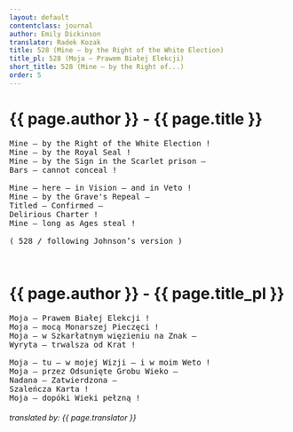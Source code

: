 ```yaml
---
layout: default
contentclass: journal
author: Emily Dickinson
translator: Radek Kozak
title: 528 (Mine — by the Right of the White Election)
title_pl: 528 (Moja — Prawem Białej Elekcji)
short_title: 528 (Mine — by the Right of...)
order: 5
---
```


<h1 class="poem-title">{{ page.author }} - {{ page.title }}</h1>

<pre class="poem">
Mine — by the Right of the White Election !
Mine — by the Royal Seal !
Mine — by the Sign in the Scarlet prison —
Bars — cannot conceal !

Mine — here — in Vision — and in Veto !
Mine — by the Grave's Repeal —
Titled — Confirmed —
Delirious Charter !
Mine — long as Ages steal !

<span class="italic" style="font-size: 0.875rem">( 528 / following Johnson’s version )</span>
</pre>
<br/>
<h1 id="pl" class="poem-title">{{ page.author }} - {{ page.title_pl }}</h1>

<pre class="poem">
Moja — Prawem Białej Elekcji !
Moja — mocą Monarszej Pieczęci !
Moja — w Szkarłatnym więzieniu na Znak —
Wyryta — trwalsza od Krat !

Moja — tu — w mojej Wizji — i w moim Weto !
Moja — przez Odsunięte Grobu Wieko —
Nadana — Zatwierdzona —
Szaleńcza Karta !
Moja — dopóki Wieki pełzną !
</pre>

<h6 class="poem">translated by: {{ page.translator }}</h6>
